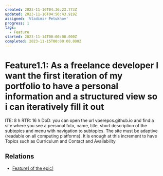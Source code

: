```yaml
---
created: 2023-11-16T04:36:23.773Z
updated: 2023-11-16T04:56:43.919Z
assigned: 'Vladimir Petukhov'
progress: 1
tags:
  - Feature
started: 2023-11-14T00:00:00.000Z
completed: 2023-11-15T00:00:00.000Z
---
```


# Feature1.1: As a freelance developer I want the first iteration of my portfolio to have a personal information and a structured view so i can iteratively fill it out

ITE: 8 h
RTR: 16 h
DoD: you can open the url vperepos.github.io and find a site where you see a personal foto, name, title, short description of the subtopics and menu with navigation to subtopics. The site must be adaptive (readable on all computing platforms). It is enough at this increment to have Topics such as Curriculum and  Contact and Availability

## Relations

- [Feature1 of the epic1 ](.md)
